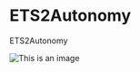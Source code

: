 # ETS2Autonomy
ETS2Autonomy



![This is an image](https://github.com/Lazmann/ETS2Autonomy/blob/main/video1.gif)
